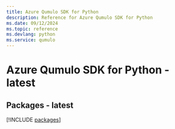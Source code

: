 ```yaml
---
title: Azure Qumulo SDK for Python
description: Reference for Azure Qumulo SDK for Python
ms.date: 09/12/2024
ms.topic: reference
ms.devlang: python
ms.service: qumulo
---
```

# Azure Qumulo SDK for Python - latest
## Packages - latest
[!INCLUDE [packages](qumulo-index.md)]